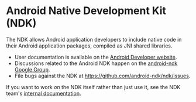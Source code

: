 Android Native Development Kit (NDK)
====================================

The NDK allows Android application developers to include
native code in their Android application packages, compiled as JNI shared
libraries.

 * User documentation is available on the [Android Developer website].
 * Discussions related to the Android NDK happen on the [android-ndk Google
   Group].
 * File bugs against the NDK at https://github.com/android-ndk/ndk/issues.



If you want to work _on_ the NDK itself rather than just use it, see the NDK team's
[internal documentation](https://android.googlesource.com/platform/ndk/+/master/README.md).

[Android Developer website]: https://developer.android.com/ndk/index.html
[android-ndk Google Group]: http://groups.google.com/group/android-ndk
